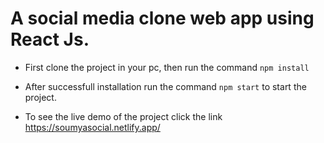 # A social media clone web app using React Js.

* First clone the project in your pc, then run the command `npm install`
* After successfull installation run the command `npm start` to start the project.

* To see the live demo of the project click the link https://soumyasocial.netlify.app/
